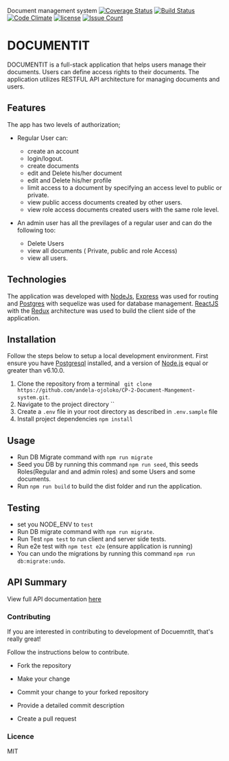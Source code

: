 Document management system
[![Coverage Status](https://coveralls.io/repos/github/andela-ojoloko/CP-2-Document-Mangement-system/badge.svg?branch=develop)](https://coveralls.io/github/andela-ojoloko/CP-2-Document-Mangement-system?branch=develop)
[![Build Status](https://travis-ci.org/andela-ojoloko/CP-2-Document-Mangement-system.svg?branch=develop)](https://travis-ci.org/andela-ojoloko/CP-2-Document-Mangement-system)
[![Code Climate](https://codeclimate.com/github/andela-ojoloko/CP-2-Document-Mangement-system//badges/gpa.svg)](https://codeclimate.com/github/andela-ojoloko/CP-2-Document-Mangement-system/)
[![license](https://img.shields.io/github/license/mashape/apistatus.svg)]()
[![Issue Count](https://codeclimate.com/github/andela-ojoloko/CP-2-Document-Mangement-system//badges/issue_count.svg)](https://codeclimate.com/github/andela-ojoloko/CP-2-Document-Mangement-system/)

# DOCUMENTIT

DOCUMENTIT is a full-stack application that helps users manage their documents. Users can define access rights to their documents.
The application utilizes RESTFUL API architecture for managing documents and users.

## Features

The app has two levels of authorization;
- Regular User can:
    - create an account
    - login/logout.
    - create documents
    - edit and Delete his/her document
    - edit and Delete his/her profile
    - limit access to a document by specifying an access level to public or private.
    - view public access  documents created by other users.
    - view role access documents created users with the same role level.

- An admin user has all the previlages of a regular user and can do the following too:
    - Delete Users
    - view all documents ( Private, public and role Access)
    - view all users.

## Technologies
The application was developed with [NodeJs](http://nodejs.org/), [Express](http://expressjs.com/) was used for routing and [Postgres](http://postgresql.com/) with sequelize was used for database management.
 [ReactJS](https://facebook.github.io/react/) with the [Redux](http://redux.js.org/) architecture was used to build the client side of the application.

## Installation
Follow the steps below to setup a local development environment. First ensure you have [Postgresql](https://www.postgresql.org/) installed, and a version of [Node.js](http://nodejs.org/) equal or greater than v6.10.0.

1. Clone the repository from a terminal   ` git clone https://github.com/andela-ojoloko/CP-2-Document-Mangement-system.git`.
2. Navigate to the project directory ``
3. Create a `.env` file in your root directory as described in `.env.sample` file
4. Install project dependencies `npm install`

## Usage
-   Run DB Migrate command with  `npm run migrate`
-   Seed you DB by running this command `npm run seed`, this seeds Roles(Regular and and admin roles) and some Users and some documents.
-   Run `npm run build` to build the dist folder and run the application.

## Testing
-   set you NODE_ENV to `test`
-   Run DB migrate command with `npm run migrate`.
-   Run Test `npm test` to run client and server side tests.
-   Run e2e test with `npm test e2e` (ensure application is running)
-   You can undo the migrations by running this command `npm run db:migrate:undo`.



## API Summary
View full API documentation [here](https://document-it.herokuapp.com/api-docs/)

### Contributing

If you are interested in contributing to development of DocuemntIt, that's really great!

Follow the instructions below to contribute.

- Fork the repository

- Make your change

- Commit your change to your forked repository 

- Provide a detailed commit description 

- Create a pull request


### Licence
MIT